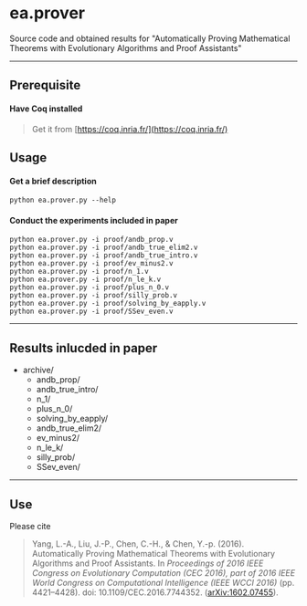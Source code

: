 ea.prover
========

Source code and obtained results for "Automatically Proving Mathematical Theorems with Evolutionary Algorithms and Proof Assistants"

----------

Prerequisite
------------

#### Have Coq installed

> Get it from [https://coq.inria.fr/](https://coq.inria.fr/)

Usage
-----

#### Get a brief description

```python ea.prover.py --help```

#### Conduct the experiments included in paper

```
python ea.prover.py -i proof/andb_prop.v
python ea.prover.py -i proof/andb_true_elim2.v
python ea.prover.py -i proof/andb_true_intro.v
python ea.prover.py -i proof/ev_minus2.v
python ea.prover.py -i proof/n_1.v
python ea.prover.py -i proof/n_le_k.v
python ea.prover.py -i proof/plus_n_0.v
python ea.prover.py -i proof/silly_prob.v
python ea.prover.py -i proof/solving_by_eapply.v
python ea.prover.py -i proof/SSev_even.v
```

----------

Results inlucded in paper
---------------

* archive/
	* andb_prop/
	* andb_true_intro/
	* n_1/
	* plus_n_0/
	* solving_by_eapply/
	* andb_true_elim2/
	* ev_minus2/
	* n_le_k/
	* silly_prob/
	* SSev_even/

----------

Use
---

Please cite

> Yang, L.-A., Liu, J.-P., Chen, C.-H., & Chen, Y.-p. (2016). Automatically Proving Mathematical Theorems with Evolutionary Algorithms and Proof Assistants. In <I>Proceedings of 2016 IEEE Congress on Evolutionary Computation (CEC 2016), part of 2016 IEEE World Congress on Computational Intelligence (IEEE WCCI 2016)</I> (pp. 4421–4428). doi: 10.1109/CEC.2016.7744352. ([arXiv:1602.07455](http://arxiv.org/abs/1602.07455)).
